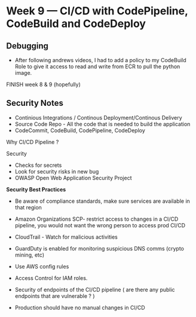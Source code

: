 # Week 9 — CI/CD with CodePipeline, CodeBuild and CodeDeploy

## Debugging
- After following andrews videos, I had to add a policy to my CodeBuild Role to give it access to read and write from ECR to pull the python image.

FINISH week 8 & 9 (hopefully)


## Security Notes

- Continious Integrations / Continous Deployment/Continous Delivery
- Source Code Repo - All the code that is needed to build the application
- CodeCommit, CodeBuild, CodePipeline, CodeDeploy

Why CI/CD Pipeline ?

Security

- Checks for secrets
- Look for security risks in new bug
- OWASP Open Web Application Security Project

**Security Best Practices**
- Be aware of compliance standards, make sure services are available in that region
- Amazon Organizations SCP- restrict access to changes in a CI/CD pipeline, you would not want the wrong person to access prod CI/CD
- CloudTrail - Watch for malicious activities
- GuardDuty is enabled for monitoring suspicious DNS comms (crypto mining, etc)
- Use AWS config rules 

- Access Control for IAM roles.
- Security of endpoints of the CI/CD pipeline ( are there any public endpoints that are vulnerable ? )
- Production should have no manual changes in CI/CD 